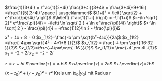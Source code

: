 $\frac{1}{3+4i} = \frac{1}{3+4i} \frac{3+4i}{3+4i} = \frac{3+4i}{9+16i} =\frac{1}{5}(3-4i) \space | ausgeklammert$ 
$(1+i)⁴ = \left( \sqrt{2} + e^\frac{\pi}{4i} \right)$
$\ln\left( \frac{1}{1+i} \right) = -\ln(1+i)$
	    $=-\ln \sqrt{ 2}* e^\frac{\pi}{4i} = -\left( \ln \sqrt{ 2 } + \ln e^\frac{\pi}{4i} \right)$
		$=-\ln \sqrt{ 2 } - \frac{\pi}{4}i = -\frac{1}{2}\ln 2 - \frac{\pi}{i}i$

$x²+4x+8=0$
$x_{1/2}=\frac{-b \pm \sqrt{b²-4ac}}{2a}$
$x_{1/2} =\frac{-4\pm \sqrt{ 4² - 4*1*8 }}{2}$
$x_{1/2} = \frac{-4 \pm \sqrt{ 16-32 }}{2}$
$x_{1/2}=\frac{-4\pm\sqrt{ -16 }}{2}$
$x_{1/2}= \frac{-4 \pm 4i }{2}$
$x_{1}=-2+2i$
$x_{2}=-2-2i$

$z = a+bi$
$\overline{z} = a-bi$
$z+\overline{z} = 2a$
$z-\overline{z}=2b$



$(x-x_{0})² + (y-y_{0})² = r²$
Kreis um $(x_{0}|y_{0})$ mit Radius r